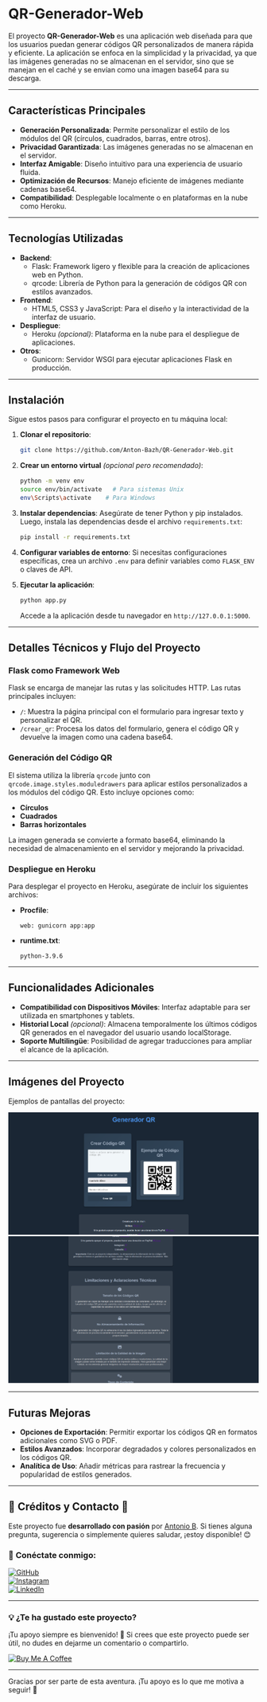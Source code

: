 # QR-Generador-Web

El proyecto **QR-Generador-Web** es una aplicación web diseñada para que los usuarios puedan generar códigos QR personalizados de manera rápida y eficiente. La aplicación se enfoca en la simplicidad y la privacidad, ya que las imágenes generadas no se almacenan en el servidor, sino que se manejan en el caché y se envían como una imagen base64 para su descarga.

---

## Características Principales

- **Generación Personalizada**: Permite personalizar el estilo de los módulos del QR (círculos, cuadrados, barras, entre otros).
- **Privacidad Garantizada**: Las imágenes generadas no se almacenan en el servidor.
- **Interfaz Amigable**: Diseño intuitivo para una experiencia de usuario fluida.
- **Optimización de Recursos**: Manejo eficiente de imágenes mediante cadenas base64.
- **Compatibilidad**: Desplegable localmente o en plataformas en la nube como Heroku.

---

## Tecnologías Utilizadas

- **Backend**:
  - Flask: Framework ligero y flexible para la creación de aplicaciones web en Python.
  - qrcode: Librería de Python para la generación de códigos QR con estilos avanzados.
- **Frontend**:
  - HTML5, CSS3 y JavaScript: Para el diseño y la interactividad de la interfaz de usuario.
- **Despliegue**:
  - Heroku *(opcional)*: Plataforma en la nube para el despliegue de aplicaciones.
- **Otros**:
  - Gunicorn: Servidor WSGI para ejecutar aplicaciones Flask en producción.

---

## Instalación

Sigue estos pasos para configurar el proyecto en tu máquina local:

1. **Clonar el repositorio**:
   ```bash
   git clone https://github.com/Anton-Bazh/QR-Generador-Web.git
   ```

2. **Crear un entorno virtual** *(opcional pero recomendado)*:
   ```bash
   python -m venv env
   source env/bin/activate   # Para sistemas Unix
   env\Scripts\activate    # Para Windows
   ```

3. **Instalar dependencias**:
   Asegúrate de tener Python y pip instalados. Luego, instala las dependencias desde el archivo `requirements.txt`:
   ```bash
   pip install -r requirements.txt
   ```

4. **Configurar variables de entorno**:
   Si necesitas configuraciones específicas, crea un archivo `.env` para definir variables como `FLASK_ENV` o claves de API.

5. **Ejecutar la aplicación**:
   ```bash
   python app.py
   ```
   Accede a la aplicación desde tu navegador en `http://127.0.0.1:5000`.

---

## Detalles Técnicos y Flujo del Proyecto

### Flask como Framework Web

Flask se encarga de manejar las rutas y las solicitudes HTTP. Las rutas principales incluyen:

- `/`: Muestra la página principal con el formulario para ingresar texto y personalizar el QR.
- `/crear_qr`: Procesa los datos del formulario, genera el código QR y devuelve la imagen como una cadena base64.

### Generación del Código QR

El sistema utiliza la librería `qrcode` junto con `qrcode.image.styles.moduledrawers` para aplicar estilos personalizados a los módulos del código QR. Esto incluye opciones como:

- **Círculos**
- **Cuadrados**
- **Barras horizontales**

La imagen generada se convierte a formato base64, eliminando la necesidad de almacenamiento en el servidor y mejorando la privacidad.

### Despliegue en Heroku

Para desplegar el proyecto en Heroku, asegúrate de incluir los siguientes archivos:

- **Procfile**:
  ```text
  web: gunicorn app:app
  ```
- **runtime.txt**:
  ```text
  python-3.9.6
  ```

---

## Funcionalidades Adicionales

- **Compatibilidad con Dispositivos Móviles**: Interfaz adaptable para ser utilizada en smartphones y tablets.
- **Historial Local** *(opcional)*: Almacena temporalmente los últimos códigos QR generados en el navegador del usuario usando localStorage.
- **Soporte Multilingüe**: Posibilidad de agregar traducciones para ampliar el alcance de la aplicación.

---

## Imágenes del Proyecto

Ejemplos de pantallas del proyecto:

  ![Pantalla principal](static/image/pantalla.png)
  ![Pantalla generador](static/image/pantalla2.png)

---

## Futuras Mejoras

- **Opciones de Exportación**: Permitir exportar los códigos QR en formatos adicionales como SVG o PDF.
- **Estilos Avanzados**: Incorporar degradados y colores personalizados en los códigos QR.
- **Analítica de Uso**: Añadir métricas para rastrear la frecuencia y popularidad de estilos generados.

---

## 🌟 **Créditos y Contacto** 🌟

Este proyecto fue **desarrollado con pasión** por [Antonio B](https://github.com/Anton-Bazh). Si tienes alguna pregunta, sugerencia o simplemente quieres saludar, ¡estoy disponible! 😊

### 📲 **Conéctate conmigo:**

[![GitHub](https://img.shields.io/badge/GitHub-000000?style=for-the-badge&logo=github&logoColor=white)](https://github.com/Anton-Bazh)  
[![Instagram](https://img.shields.io/badge/Instagram-DC3175?style=for-the-badge&logo=instagram&logoColor=white)](https://www.instagram.com/baeza.doc/)  
[![LinkedIn](https://img.shields.io/badge/LinkedIn-0077B5?style=for-the-badge&logo=linkedin&logoColor=white)](https://www.linkedin.com/in/antoniobaezat/)

---

### 💡 **¿Te ha gustado este proyecto?**

¡Tu apoyo siempre es bienvenido! 🙌 Si crees que este proyecto puede ser útil, no dudes en dejarme un comentario o compartirlo.

[![Buy Me A Coffee](https://img.shields.io/badge/Inv%C3%ADtame%20un%20cafe-%23FF813F?style=for-the-badge&logo=buy-me-a-coffee&logoColor=white)](https://www.paypal.com/paypalme/AntonioBaeza0)

---

Gracias por ser parte de esta aventura. ¡Tu apoyo es lo que me motiva a seguir! 🚀
